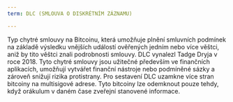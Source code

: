 ```yaml
---
term: DLC (SMLOUVA O DISKRÉTNÍM ZÁZNAMU)

---
```

Typ chytré smlouvy na Bitcoinu, která umožňuje plnění smluvních podmínek na základě výsledku vnějších událostí ověřených jedním nebo více věštci, aniž by tito věštci znali podrobnosti smlouvy. DLC vynalezl Tadge Dryja v roce 2018. Tyto chytré smlouvy jsou užitečné především ve finančních aplikacích, umožňují vytvářet finanční nástroje nebo podmíněné sázky a zároveň snižují rizika protistrany. Pro sestavení DLC uzamkne více stran bitcoiny na multisigové adrese. Tyto bitcoiny lze odemknout pouze tehdy, když orákulum v daném čase zveřejní stanovené informace.